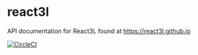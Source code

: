# react3l

API documentation for React3L found at https://react3l.github.io

[![CircleCI](https://circleci.com/gh/react3l/react3l.svg?style=svg)](https://circleci.com/gh/react3l/react3l)
